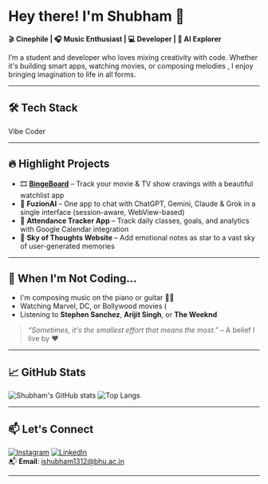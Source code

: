 # Hey there! I'm Shubham 👋

🎬 **Cinephile | 🎧 Music Enthusiast | 💻 Developer | 🧠 AI Explorer**

I’m a student and developer who loves mixing creativity with code. Whether it's building smart apps, watching movies, or composing melodies , I enjoy bringing imagination to life in all forms.

---

## 🛠️ Tech Stack

Vibe Coder

---

## 🔥 Highlight Projects

- 🎞️ [**BingeBoard**](https://github.com/ishubham1312/bingeboard) – Track your movie & TV show cravings with a beautiful watchlist app  
- 🤖 **FuzionAI** – One app to chat with ChatGPT, Gemini, Claude & Grok in a single interface (session-aware, WebView-based)  
- 📅 **Attendance Tracker App** – Track daily classes, goals, and analytics with Google Calendar integration  
- 🌳 **Sky of Thoughts Website** – Add emotional notes as star to a vast sky of user-generated memories  

---

## 🎵 When I'm Not Coding...

- I'm composing music on the piano or guitar 🎹🎸  
- Watching Marvel, DC, or Bollywood movies (
- Listening to **Stephen Sanchez**, **Arijit Singh**, or **The Weeknd**

> *“Sometimes, it's the smallest effort that means the most.”* – A belief I live by ❤️

---

## 📈 GitHub Stats

![Shubham's GitHub stats](https://github-readme-stats.vercel.app/api?username=ishubham1312&show_icons=true&theme=tokyonight)
![Top Langs](https://github-readme-stats.vercel.app/api/top-langs/?username=ishubham1312&layout=compact&theme=tokyonight)

---

## 📫 Let's Connect

[![Instagram](https://img.shields.io/badge/Instagram-E4405F?style=flat-square&logo=instagram&logoColor=white)](https://instagram.com/ishubham1312)
[![LinkedIn](https://img.shields.io/badge/LinkedIn-blue?style=flat-square&logo=linkedin)](https://linkedin.com/in/ishubham1312)  
📬 **Email**: ishubham1312@bhu.ac.in

---


